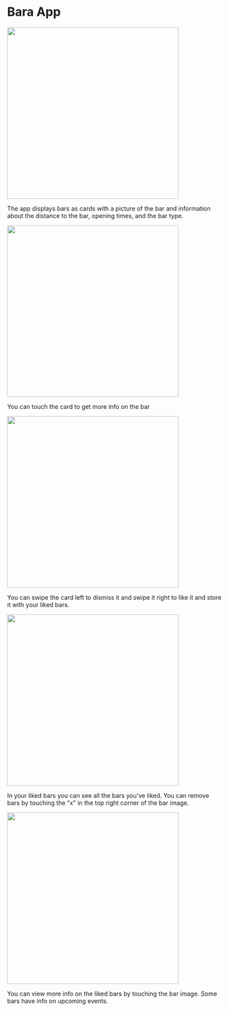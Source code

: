 # Bara App

 <div id="container"> 
     <img src="https://i.imgur.com/0eDKIFp.png" width="400" id="image" /> 
     <p id="text">The app displays bars as cards with a picture of the bar and information about the distance to the bar, opening times, and the bar type.</p> 
 </div>
 
 <div id="container"> 
     <img src="https://i.imgur.com/vBVdIaT.png" width="400" id="image" /> 
     <p id="text">You can touch the card to get more info on the bar</p> 
 </div>
 
 <div id="container"> 
     <img src="https://i.imgur.com/jZBCv7Z.png" width="400" id="image" /> 
     <p id="text">You can swipe the card left to dismiss it and swipe it right to like it and store it with your liked bars.</p> 
 </div>
 
 <div id="container"> 
     <img src="https://i.imgur.com/mqUXA2O.png" width="400" id="image" /> 
     <p id="text">In your liked bars you can see all the bars you've liked. You can remove bars by touching the "x" in the top right corner of the bar image.</p> 
 </div>
 
 <div id="container"> 
     <img src="https://i.imgur.com/eR0dwT5.png" width="400" id="image" /> 
     <p id="text">You can view more info on the liked bars by touching the bar image. Some bars have info on upcoming events.</p> 
 </div>


